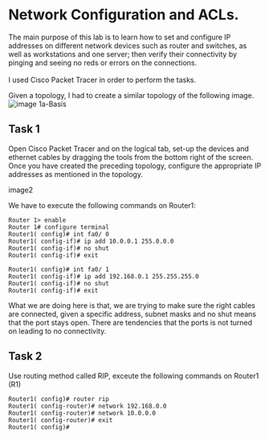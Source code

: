 # Network Configuration and ACLs.
The main purpose of this lab is to learn how to set and configure IP addresses on different network devices such as router and switches, as well as workstations and one server;
then verify their connectivity by pinging and seeing no reds or errors on the connections.<br /> <br />
I used Cisco Packet Tracer in order to perform the tasks. <br />

Given a topology, I had to create a similar topology of the following image. 
![image 1a-Basis](https://github.com/user-attachments/assets/c36881d2-15f7-4bcf-a2f5-b8bdf774e5b0)

## Task 1
Open Cisco Packet Tracer and on the logical tab, set-up the devices and ethernet cables by dragging the tools from the bottom right of the screen.<br />
Once you have created the preceding topology, configure the appropriate IP addresses as mentioned in the topology. 

image2

We have to execute the following commands on Router1:
```
Router 1> enable
Router 1# configure terminal
Router1( config)# int fa0/ 0 
Router1( config-if)# ip add 10.0.0.1 255.0.0.0 
Router1( config-if)# no shut 
Router1( config-if)# exit 

Router1( config)# int fa0/ 1 
Router1( config-if)# ip add 192.168.0.1 255.255.255.0 
Router1( config-if)# no shut 
Router1( config-if)# exit

```
What we are doing here is that, we are trying to make sure the right cables are connected, given a specific address, subnet masks and no shut means that the port stays open.
There are tendencies that the ports is not turned on leading to no connectivity.

## Task 2
Use routing method called RIP, exceute the following commands on Router1 (R1)
```
Router1( config)# router rip 
Router1( config-router)# network 192.168.0.0 
Router1( config-router)# network 10.0.0.0
Router1( config-router)# exit 
Router1( config)#
```

